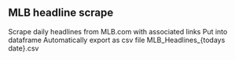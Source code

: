 ## MLB headline scrape

Scrape daily headlines from MLB.com with associated links 
Put into dataframe 
Automatically export as csv file MLB_Headlines_{todays date}.csv
